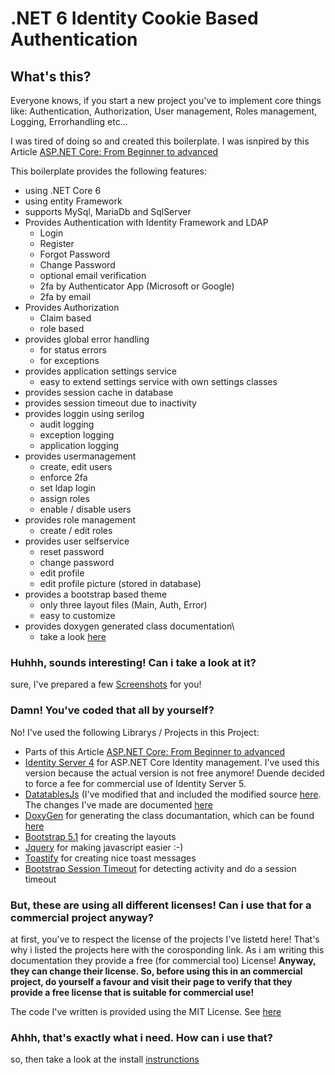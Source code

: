# .NET 6 Identity Cookie Based Authentication

## What's this?

Everyone knows, if you start a new project you've to implement core things like: Authentication, Authorization, User management, Roles management, Logging, Errorhandling etc...

I was tired of doing so and created this boilerplate. I was isnpired by this Article [ASP.NET Core: From Beginner to advanced](https://burakneis.com/asp-net-core-identity/)

This boilerplate provides the following features:

* using .NET Core 6
* using entity Framework
* supports MySql, MariaDb and SqlServer
* Provides Authentication with Identity Framework and LDAP
    * Login
    * Register
    * Forgot Password
    * Change Password
    * optional email verification
    * 2fa by Authenticator App (Microsoft or Google)
    * 2fa by email
* Provides Authorization
    * Claim based
    * role based
* provides global error handling
    * for status errors
    * for exceptions
* provides application settings service
    * easy to extend settings service with own settings classes
* provides session cache in database
* provides session timeout due to inactivity
* provides loggin using serilog
    * audit logging
    * exception logging
    * application logging
* provides usermanagement
    * create, edit users
    * enforce 2fa
    * set ldap login
    * assign roles
    * enable / disable users
* provides role management
    * create / edit roles
* provides user selfservice
    * reset password
    * change password
    * edit profile
    * edit profile picture (stored in database)
* provides a bootstrap based theme
    * only three layout files (Main, Auth, Error)
    * easy to customize
* provides doxygen generated class documentation\
    * take a look [here](https://htmlpreview.github.io/?https://github.com/madcoda9000/dotnet-cookie-based-identity/blob/main/Documentation/generated/html/index.html)

### Huhhh, sounds interesting! Can i take a look at it?

sure, I've prepared a few [Screenshots](Documntation/SCREENSHOTS.md) for you!

### Damn! You've coded that all by yourself?

No! I've used the following Librarys / Projects in this Project:

* Parts of this Article [ASP.NET Core: From Beginner to advanced](https://burakneis.com/asp-net-core-identity/)
* [Identity Server 4](https://github.com/IdentityServer/IdentityServer4) for ASP.NET Core Identity management. I've used this version because the actual version is not free anymore! Duende decided to force a fee for commercial use of Identity Server 5.
* [DatatablesJs](https://github.com/ekondur/DatatableJS) (I've modified that and included the modified source [here](DatatablesJs). The changes I've made are documented [here](https://github.com/ekondur/DatatableJS/issues)
* [DoxyGen](Https://doxygen.nl) for generating the class documantation, which can be found [here](Documentation/generated/html/)
* [Bootstrap 5.1](https://getbootstrap.com) for creating the layouts
* [Jquery](https://jquery.com) for making javascript easier :-)
* [Toastify](https://apvarun.github.io/toastify-js/) for creating nice toast messages
* [Bootstrap Session Timeout](https://jquery-plugins.net/bootstrap-session-timeout) for detecting activity and do a session timeout

### But, these are using all different licenses! Can i use that for a commercial project anyway?

at first, you've to respect the license of the projects I've listetd here! That's why i listed the projects here with the corosponding link.
As i am writing this documentation they provide a free (for commercial too) License! **Anyway, they can change their license. So, before using this in an commercial project, do yourself a favour and visit their page to verify that they provide a free license that is suitable for commercial use!**

The code I've written is provided using the MIT License. See [here](LICENSE.md)

### Ahhh, that's exactly what i need. How can i use that?

so, then take a look at the install [instrunctions](Documentation/INSTALLmd)

